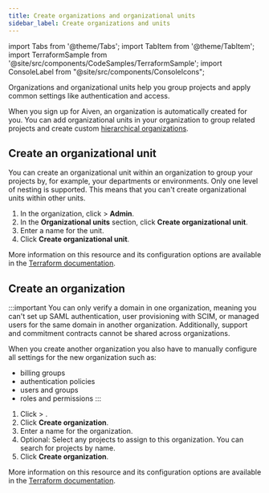 ```yaml
---
title: Create organizations and organizational units
sidebar_label: Create organizations and units
---
```


import Tabs from '@theme/Tabs';
import TabItem from '@theme/TabItem';
import TerraformSample from '@site/src/components/CodeSamples/TerraformSample';
import ConsoleLabel from "@site/src/components/ConsoleIcons";

Organizations and organizational units help you group projects and apply common settings like authentication and access.

When you sign up for Aiven, an organization is automatically created for you.
You can add organizational units in your organization to group related projects
and create custom
[hierarchical organizations](/docs/platform/concepts/orgs-units-projects).

## Create an organizational unit

You can create an organizational unit within an organization to group
your projects by, for example, your departments or environments. Only one level of
nesting is supported. This means that you can't create organizational units
within other units.

<Tabs groupId="group1">
<TabItem value="console" label="Console" default>

1.  In the organization, click <ConsoleLabel name="userinformation"/> > **Admin**.
1.  In the **Organizational units** section, click **Create organizational unit**.
1.  Enter a name for the unit.
1.  Click **Create organizational unit**.

</TabItem>

<TabItem value="terraform" label="Terraform">

<TerraformSample filename='resources/aiven_organizational_unit/resource.tf' />

More information on this resource and its configuration options
are available in the
[Terraform documentation](https://registry.terraform.io/providers/aiven/aiven/latest/docs/resources/organizational_unit).

</TabItem>
</Tabs>

## Create an organization

:::important
You can only verify a domain in one organization, meaning you can't set up SAML
authentication, user provisioning with SCIM, or managed users for the same domain
in another organization. Additionally, support and commitment contracts cannot
be shared across organizations.

When you create another organization you also have to manually configure all settings
for the new organization such as:
- billing groups
- authentication policies
- users and groups
- roles and permissions
:::

<Tabs groupId="group1">
<TabItem value="console" label="Console" default>

1.  Click <ConsoleLabel name="userinformation"/> > <ConsoleLabel name="organizations"/>.
1.  Click **Create organization**.
1.  Enter a name for the organization.
1.  Optional: Select any projects to assign to this
    organization. You can search for projects by name.
1.  Click **Create organization**.

</TabItem>
<TabItem value="terraform" label="Terraform">

<TerraformSample filename='resources/aiven_organization/resource.tf' />

More information on this resource and its configuration options are
available in the
[Terraform documentation](https://registry.terraform.io/providers/aiven/aiven/latest/docs/resources/organization).

</TabItem>
</Tabs>
